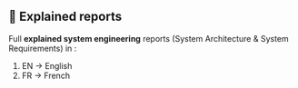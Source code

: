 ## 📄 Explained reports

Full **explained system engineering** reports (System Architecture & System Requirements) in :
1. EN -> English
2. FR -> French

